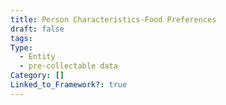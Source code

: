 ```yaml
---
title: Person Characteristics-Food Preferences
draft: false
tags: 
Type:
  - Entity
  - pre-collectable data
Category: []
Linked_to_Framework?: true
---
```

